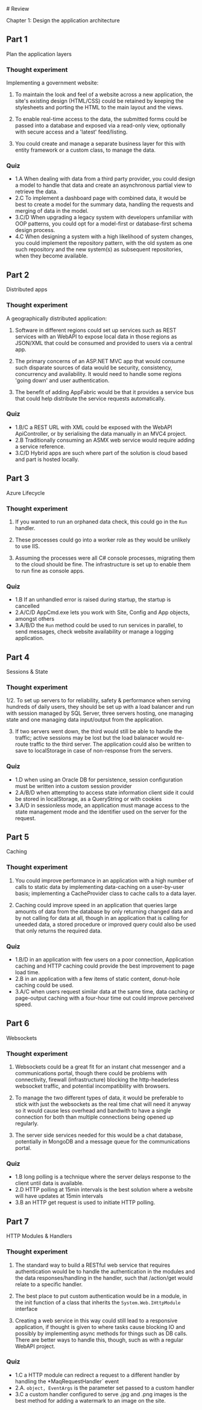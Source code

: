 ﻿# Review

Chapter 1: Design the application architecture

## Part 1

Plan the application layers

### Thought experiment

Implementing a government website:

1. To maintain the look and feel of a website across a new application, the site's existing design (HTML/CSS) could be retained by keeping the stylesheets and porting the HTML to the main layout and the views.

2. To enable real-time access to the data, the submitted forms could be passed into a database and exposed via a read-only view, optionally with secure access and a 'latest' feed/listing.

3. You could create and manage a separate business layer for this with entity framework or a custom class, to manage the data.

### Quiz

* 1.A When dealing with data from a third party provider, you could design a model to handle that data and create an asynchronous partial view to retrieve the data.
* 2.C To implement a dashboard page with combined data, it would be best to create a model for the summary data, handling the requests and merging of data in the model.
* 3.C/D When upgrading a legacy system with developers unfamiliar with OOP patterns, you could opt for a model-first or database-first schema design process.
* 4.C When designing a system with a high likelihood of system changes, you could implement the repository pattern, with the old system as one such repository and the new system(s) as subsequent repositories, when they become available.

## Part 2

Distributed apps

### Thought experiment

A geographically distributed application:

1. Software in different regions could set up services such as REST services with an WebAPI to expose local data in those regions as JSON/XML that could be consumed and provided to users via a central app.

2. The primary concerns of an ASP.NET MVC app that would consume such disparate sources of data would be security, consistency, concurrency and availability. It would need to handle some regions 'going down' and user authentication.

3. The benefit of adding AppFabric would be that it provides a service bus that could help distribute the service requests automatically.

### Quiz

* 1.B/C a REST URL with XML could be exposed with the WebAPI ApiController, or by serialising the data manually in an MVC4 project.
* 2.B Traditionally consuming an ASMX web service would require adding a service reference.
* 3.C/D Hybrid apps are such where part of the solution is cloud based and part is hosted locally.


## Part 3

Azure Lifecycle

### Thought experiment

1. If you wanted to run an orphaned data check, this could go in the `Run` handler.

2. These processes could go into a worker role as they would be unlikely to use IIS.

3. Assuming the processes were all C# console processes, migrating them to the cloud should be fine. The infrastructure is set up to enable them to run fine as console apps.

### Quiz

* 1.B If an unhandled error is raised during startup, the startup is cancelled
* 2.A/C/D AppCmd.exe lets you work with Site, Config and App objects, amongst others
* 3.A/B/D the `Run` method could be used to run services in parallel, to send messages, check website availability or manage a logging application.


## Part 4

Sessions & State

### Thought experiment

1/2. To set up servers to for reliability, safety & performance when serving hundreds of daily users, they should be set up with a load balancer and run with session managed by SQL Server, three servers hosting, one managing state and one managing data input/output from the application.

3. If two servers went down, the third would still be able to handle the traffic; active sessions may be lost but the load balanacer would re-route traffic to the third server. The application could also be written to save to localStorage in case of non-response from the servers.

### Quiz

* 1.D when using an Oracle DB for persistence, session configuration must be written into a custom session provider
* 2.A/B/D when attempting to access state information client side it could be stored in localStorage, as a QueryString or with cookies
* 3.A/D in sessionless mode, an application must manage access to the state management mode and the identifier used on the server for the request.


## Part 5

Caching

### Thought experiment

1. You could improve performance in an application with a high number of calls to static data by implementing data-caching on a user-by-user basis; implementing a CacheProvider class to cache calls to a data layer.

2. Caching could improve speed in an application that queries large amounts of data from the database by only returning changed data and by not calling for data at all, though in an application that is calling for uneeded data, a stored procedure or improved query could also be used that only returns the required data.

### Quiz

* 1.B/D in an application with few users on a poor connection, Application caching and HTTP caching could provide the best improvement to page load time.
* 2.B in an application with a few items of static content, donut-hole caching could be used.
* 3.A/C when users request similar data at the same time, data caching or page-output caching with a four-hour time out could improve perceived speed.


## Part 6

Websockets

### Thought experiment

1. Websockets could be a great fit for an instant chat messenger and a communications portal, though there could be problems with connectivity, firewall (infrastructure) blocking the http-headerless websocket traffic, and potential incompatibility with browsers.

2. To manage the two different types of data, it would be preferable to stick with just the websockets as the real time chat will need it anyway so it would cause less overhead and bandwith to have a single connection for both than multiple connections being opened up regularly.

3. The server side services needed for this would be a chat database, potentially in MongoDB and a message queue for the communications portal.

### Quiz

* 1.B long polling is a technique where the server delays response to the client until data is available.
* 2.D HTTP polling at 15min intervals is the best solution where a website will have updates at 15min intervals
* 3.B an HTTP get request is used to initiate HTTP polling.


## Part 7

HTTP Modules & Handlers

### Thought experiment

1. The standard way to build a RESTful web service that requires authentication would be to handle the authentication in the modules and the data responses/handling in the handler, such that /action/get would relate to a specific handler.

2. The best place to put custom authentication would be in a module, in the init function of a class that inherits the `System.Web.IHttpModule` interface

3. Creating a web service in this way could still lead to a responsive application, if thought is given to where tasks cause blocking IO and possibly by implementing async methods for things such as DB calls. There are better ways to handle this, though, such as with a regular WebAPI project.

### Quiz

* 1.C a HTTP module can redirect a request to a different handler by handling the *MaqRequestHandler` event
* 2.A. `object, EventArgs` is the parameter set passed to a custom handler
* 3.C a custom handler configured to serve .jpg and .png images is the best method for adding a watermark to an image on the site.